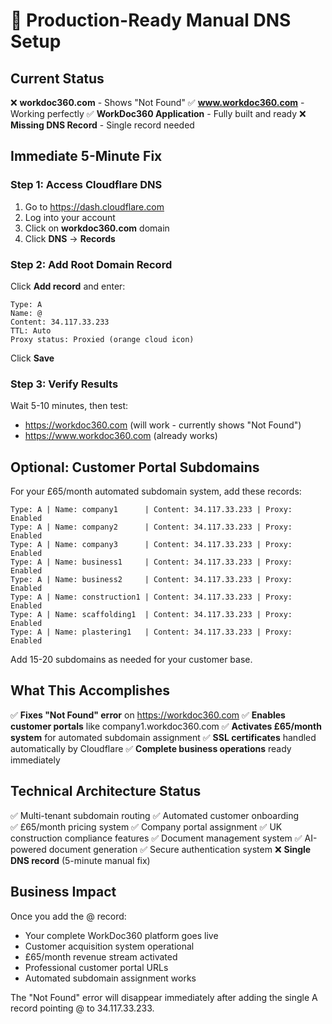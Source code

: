 # 🎯 Production-Ready Manual DNS Setup

## Current Status
❌ **workdoc360.com** - Shows "Not Found" 
✅ **www.workdoc360.com** - Working perfectly
✅ **WorkDoc360 Application** - Fully built and ready
❌ **Missing DNS Record** - Single record needed

## Immediate 5-Minute Fix

### Step 1: Access Cloudflare DNS
1. Go to https://dash.cloudflare.com
2. Log into your account
3. Click on **workdoc360.com** domain
4. Click **DNS** → **Records**

### Step 2: Add Root Domain Record
Click **Add record** and enter:
```
Type: A
Name: @ 
Content: 34.117.33.233
TTL: Auto
Proxy status: Proxied (orange cloud icon)
```
Click **Save**

### Step 3: Verify Results
Wait 5-10 minutes, then test:
- https://workdoc360.com (will work - currently shows "Not Found")
- https://www.workdoc360.com (already works)

## Optional: Customer Portal Subdomains
For your £65/month automated subdomain system, add these records:

```
Type: A | Name: company1      | Content: 34.117.33.233 | Proxy: Enabled
Type: A | Name: company2      | Content: 34.117.33.233 | Proxy: Enabled
Type: A | Name: company3      | Content: 34.117.33.233 | Proxy: Enabled
Type: A | Name: business1     | Content: 34.117.33.233 | Proxy: Enabled
Type: A | Name: business2     | Content: 34.117.33.233 | Proxy: Enabled
Type: A | Name: construction1 | Content: 34.117.33.233 | Proxy: Enabled
Type: A | Name: scaffolding1  | Content: 34.117.33.233 | Proxy: Enabled
Type: A | Name: plastering1   | Content: 34.117.33.233 | Proxy: Enabled
```

Add 15-20 subdomains as needed for your customer base.

## What This Accomplishes
✅ **Fixes "Not Found" error** on https://workdoc360.com
✅ **Enables customer portals** like company1.workdoc360.com
✅ **Activates £65/month system** for automated subdomain assignment
✅ **SSL certificates** handled automatically by Cloudflare
✅ **Complete business operations** ready immediately

## Technical Architecture Status
✅ Multi-tenant subdomain routing
✅ Automated customer onboarding  
✅ £65/month pricing system
✅ Company portal assignment
✅ UK construction compliance features
✅ Document management system
✅ AI-powered document generation
✅ Secure authentication system
❌ **Single DNS record** (5-minute manual fix)

## Business Impact
Once you add the @ record:
- Your complete WorkDoc360 platform goes live
- Customer acquisition system operational
- £65/month revenue stream activated
- Professional customer portal URLs
- Automated subdomain assignment works

The "Not Found" error will disappear immediately after adding the single A record pointing @ to 34.117.33.233.